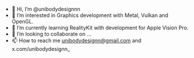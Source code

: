- 👋 Hi, I’m @unibodydesignnn
- 👀 I’m interested in Graphics development with Metal, Vulkan and OpenGL.
- 🌱 I’m currently learning RealityKit with development for Apple Vision Pro.
- 💞️ I’m looking to collaborate on ...
- 📫 How to reach me unibodydesignn@gmail.com and x.com/unibodydesignn_

<!---
unibodydesignnn/unibodydesignnn is a ✨ special ✨ repository because its `README.md` (this file) appears on your GitHub profile.
You can click the Preview link to take a look at your changes.
--->
